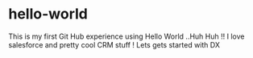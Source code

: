 # hello-world
This is my first Git Hub experience using Hello World ..Huh Huh !!
I love salesforce and pretty cool CRM stuff ! Lets gets started with DX
